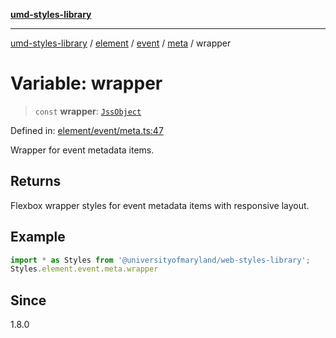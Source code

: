 [**umd-styles-library**](../../../../../../README.md)

***

[umd-styles-library](../../../../../../modules.md) / [element](../../../../../README.md) / [event](../../../README.md) / [meta](../README.md) / wrapper

# Variable: wrapper

> `const` **wrapper**: [`JssObject`](../../../../../../utilities/namespaces/transform/type-aliases/JssObject.md)

Defined in: [element/event/meta.ts:47](https://github.com/UMD-Digital/design-system/blob/ada30a44686a89a90941bbd44a6f156101fc9b44/packages/styles/source/element/event/meta.ts#L47)

Wrapper for event metadata items.

## Returns

Flexbox wrapper styles for event metadata items with responsive layout.

## Example

```typescript
import * as Styles from '@universityofmaryland/web-styles-library';
Styles.element.event.meta.wrapper
```

## Since

1.8.0
